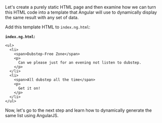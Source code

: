 Let's create a purely static HTML page and then examine how we can turn this HTML code into a template that Angular will use to dynamically display the same result with any set of data.

Add this template HTML to `index.ng.html`:

__`index.ng.html`:__

    <ul>
      <li>
        <span>Dubstep-Free Zone</span>
        <p>
          Can we please just for an evening not listen to dubstep.
        </p>
      </li>
      <li>
        <span>All dubstep all the time</span>
        <p>
          Get it on!
        </p>
      </li>
    </ul>

Now, let's go to the next step and learn how to dynamically generate the same list using AngularJS.